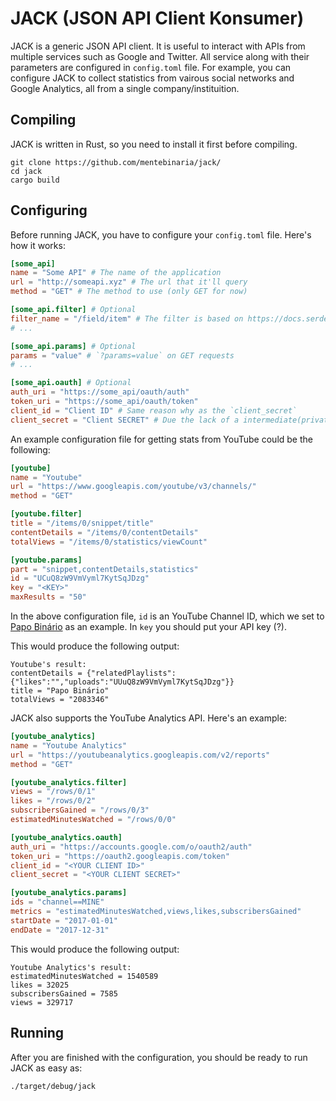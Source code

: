 # JACK (JSON API Client Konsumer)

JACK is a generic JSON API client. It is useful to interact with APIs from multiple services such as Google and Twitter. All service along with their parameters are configured in `config.toml` file. For example, you can configure JACK to collect statistics from vairous social networks and Google Analytics, all from a single company/instituition.

## Compiling

JACK is written in Rust, so you need to install it first before compiling.

    git clone https://github.com/mentebinaria/jack/
    cd jack
    cargo build
    
## Configuring

Before running JACK, you have to configure your `config.toml` file. Here's how it works:

```toml
[some_api]
name = "Some API" # The name of the application
url = "http://someapi.xyz" # The url that it'll query
method = "GET" # The method to use (only GET for now)

[some_api.filter] # Optional
filter_name = "/field/item" # The filter is based on https://docs.serde.rs/serde_json/value/enum.Value.html#method.pointer
# ...

[some_api.params] # Optional
params = "value" # `?params=value` on GET requests
# ...

[some_api.oauth] # Optional
auth_uri = "https://some_api/oauth/auth"
token_uri = "https://some_api/oauth/token"
client_id = "Client ID" # Same reason why as the `client_secret`
client_secret = "Client SECRET" # Due the lack of a intermediate(private) server (maybe in the future...) containing the client_secret
```

An example configuration file for getting stats from YouTube could be the following:

```toml
[youtube]
name = "Youtube"
url = "https://www.googleapis.com/youtube/v3/channels/"
method = "GET"

[youtube.filter]
title = "/items/0/snippet/title"
contentDetails = "/items/0/contentDetails"
totalViews = "/items/0/statistics/viewCount"

[youtube.params]
part = "snippet,contentDetails,statistics"
id = "UCuQ8zW9VmVyml7KytSqJDzg"
key = "<KEY>"
maxResults = "50"
```

In the above configuration file, `id` is an YouTube Channel ID, which we set to [Papo Binário](https://www.youtube.com/c/papobinario) as an example. In `key` you should put your API key (?).

This would produce the following output:

```
Youtube's result:
contentDetails = {"relatedPlaylists":{"likes":"","uploads":"UUuQ8zW9VmVyml7KytSqJDzg"}}
title = "Papo Binário"
totalViews = "2083346"
```

JACK also supports the YouTube Analytics API. Here's an example:

```toml
[youtube_analytics]
name = "Youtube Analytics"
url = "https://youtubeanalytics.googleapis.com/v2/reports"
method = "GET"

[youtube_analytics.filter]
views = "/rows/0/1"
likes = "/rows/0/2"
subscribersGained = "/rows/0/3"
estimatedMinutesWatched = "/rows/0/0"

[youtube_analytics.oauth]
auth_uri = "https://accounts.google.com/o/oauth2/auth"
token_uri = "https://oauth2.googleapis.com/token"
client_id = "<YOUR CLIENT ID>"
client_secret = "<YOUR CLIENT SECRET>"

[youtube_analytics.params]
ids = "channel==MINE"
metrics = "estimatedMinutesWatched,views,likes,subscribersGained"
startDate = "2017-01-01"
endDate = "2017-12-31"
```

This would produce the following output:

```
Youtube Analytics's result:
estimatedMinutesWatched = 1540589
likes = 32025
subscribersGained = 7585
views = 329717
```

## Running

After you are finished with the configuration, you should be ready to run JACK as easy as:

    ./target/debug/jack
    


